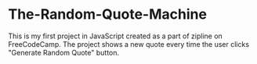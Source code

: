 # The-Random-Quote-Machine

This is my first project in JavaScript created as a part of zipline on FreeCodeCamp. 
The project shows a new quote every time the user clicks "Generate Random Quote" button. 
